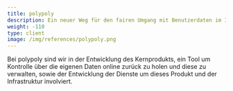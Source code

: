 ```yaml
---
title: polypoly
description: Ein neuer Weg für den fairen Umgang mit Benutzerdaten im Internet
weight: -110
type: client
image: /img/references/polypoly.png
---
```


Bei polypoly sind wir in der Entwicklung des Kernprodukts, ein Tool um Kontrolle über die
eigenen Daten online zurück zu holen und diese zu verwalten, sowie der Entwicklung der
Dienste um dieses Produkt und der Infrastruktur involviert.
